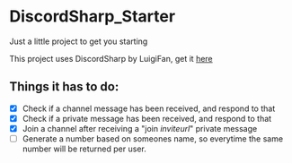# DiscordSharp_Starter
Just a little project to get you starting

This project uses DiscordSharp by LuigiFan, get it [here](https://github.com/Luigifan/DiscordSharp)

## Things it has to do:
- [x] Check if a channel message has been received, and respond to that
- [x] Check if a private message has been received, and respond to that
- [x] Join a channel after receiving a "join *inviteurl*" private message
- [ ] Generate a number based on someones name, so everytime the same number will be returned per user.
